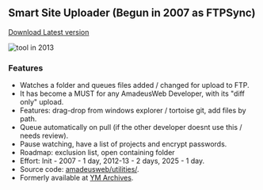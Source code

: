 
## Smart Site Uploader (Begun in 2007 as FTPSync)

<a href="https://v7.amadeusweb.com/downloads/ftp-uploader-apr-2025.zip" class="btn btn-primary">Download Latest version</a>

<img src="https://archives.yieldmore.org/content/drive/apps/ftp-sync.jpg" class="img-fluid" alt="tool in 2013" />

### Features

* Watches a folder and queues files added / changed for upload to FTP.
* It has become a MUST for any AmadeusWeb Developer, with its "diff only" upload.
* Features: drag-drop from windows explorer / tortoise git, add files by path.
* Queue automatically on pull (if the other developer doesnt use this / needs review).
* Pause watching, have a list of projects and encrypt passwords.
* Roadmap: exclusion list, open containing folder
* Effort: Init - 2007 - 1 day, 2012-13 - 2 days, 2025 - 1 day.
* Source code: [amadeusweb/utilities/](https://bitbucket.org/amadeusweb/utilities/).
* Formerly available at [YM Archives](https://archives.yieldmore.org/ftp-sync/).
